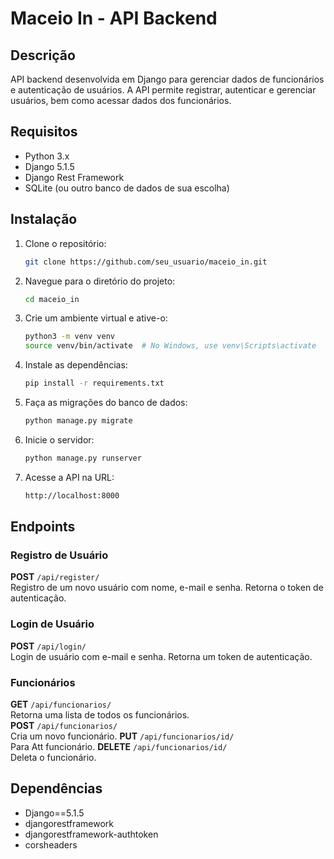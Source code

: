 # Maceio In - API Backend

## Descrição
API backend desenvolvida em Django para gerenciar dados de funcionários e autenticação de usuários. A API permite registrar, autenticar e gerenciar usuários, bem como acessar dados dos funcionários.

## Requisitos
- Python 3.x
- Django 5.1.5
- Django Rest Framework
- SQLite (ou outro banco de dados de sua escolha)

## Instalação

1. Clone o repositório:
    ```bash
    git clone https://github.com/seu_usuario/maceio_in.git
    ```

2. Navegue para o diretório do projeto:
    ```bash
    cd maceio_in
    ```

3. Crie um ambiente virtual e ative-o:
    ```bash
    python3 -m venv venv
    source venv/bin/activate  # No Windows, use venv\Scripts\activate
    ```

4. Instale as dependências:
    ```bash
    pip install -r requirements.txt
    ```

5. Faça as migrações do banco de dados:
    ```bash
    python manage.py migrate
    ```

6. Inicie o servidor:
    ```bash
    python manage.py runserver
    ```

7. Acesse a API na URL:
    ```bash
    http://localhost:8000
    ```

## Endpoints

### Registro de Usuário

**POST** `/api/register/`  
Registro de um novo usuário com nome, e-mail e senha. Retorna o token de autenticação.

### Login de Usuário

**POST** `/api/login/`  
Login de usuário com e-mail e senha. Retorna um token de autenticação.

### Funcionários

**GET** `/api/funcionarios/`  
Retorna uma lista de todos os funcionários.  
**POST** `/api/funcionarios/`  
Cria um novo funcionário.
**PUT** `/api/funcionarios/id/`  
Para Att funcionário.
**DELETE** `/api/funcionarios/id/`  
Deleta o funcionário.

## Dependências

- Django==5.1.5
- djangorestframework
- djangorestframework-authtoken
- corsheaders
